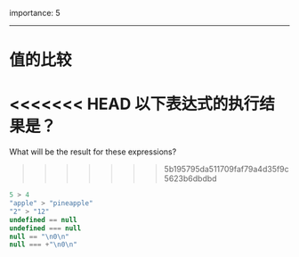 importance: 5

---

# 值的比较

<<<<<<< HEAD
以下表达式的执行结果是？
=======
What will be the result for these expressions?
>>>>>>> 5b195795da511709faf79a4d35f9c5623b6dbdbd

```js no-beautify
5 > 4
"apple" > "pineapple"
"2" > "12"
undefined == null
undefined === null
null == "\n0\n"
null === +"\n0\n"
```


